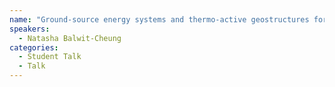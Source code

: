 ```yaml
---
name: "Ground-source energy systems and thermo-active geostructures for direct use of shallow geothermal energy"
speakers:
  - Natasha Balwit-Cheung
categories:
  - Student Talk
  - Talk
---
```



